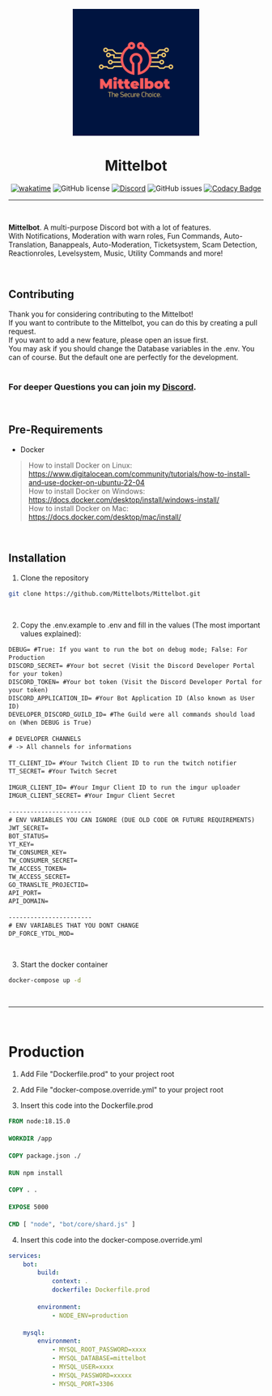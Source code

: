 <p align="center">
  <a href="" rel="noopener">
 <img width=250px src="./.github/logo.png" alt="Project logo"></a>
</p>

<h1 align="center">Mittelbot</h1>

<center>

[![wakatime](https://wakatime.com/badge/github/Mittelbots/Mittelbot.svg)](https://wakatime.com/badge/github/Mittelbots/Mittelbot)
![GitHub license](https://img.shields.io/github/license/Mittelbots/Mittelbot)
[![Discord](https://img.shields.io/discord/83000000000000000?color=7289DA&label=Discord&logo=Discord&logoColor=white)](https://discord.gg/AGp4hsccU6)
![GitHub issues](https://img.shields.io/github/issues/Mittelbots/Mittelbot)
[![Codacy Badge](https://app.codacy.com/project/badge/Grade/ab27b6a53f5f4946b4eb656f98738814)](https://app.codacy.com/gh/Mittelbots/Mittelbot/dashboard?utm_source=gh&utm_medium=referral&utm_content=&utm_campaign=Badge_grade)

</center>

---

<br>

**Mittelbot**. A multi-purpose Discord bot with a lot of features. <br>
With Notifications, Moderation with warn roles, Fun Commands, Auto-Translation, Banappeals, Auto-Moderation, Ticketsystem, Scam Detection, Reactionroles, Levelsystem, Music, Utility Commands and more! <br>

<br>

## **Contributing**

Thank you for considering contributing to the Mittelbot! <br>
If you want to contribute to the Mittelbot, you can do this by creating a pull request. <br>
If you want to add a new feature, please open an issue first. <br>
You may ask if you should change the Database variables in the .env. You can of course. But the default one are perfectly for the development. <br>
<br>
### For deeper Questions you can join my [Discord](https://mittelbot.blackdayz.de/support). <br>
<br>

## **Pre-Requirements**
- Docker
> How to install Docker on Linux: https://www.digitalocean.com/community/tutorials/how-to-install-and-use-docker-on-ubuntu-22-04 <br>
> How to install Docker on Windows: https://docs.docker.com/desktop/install/windows-install/ <br>
> How to install Docker on Mac: https://docs.docker.com/desktop/mac/install/ 
<br>

## **Installation**

1. Clone the repository
```bash
git clone https://github.com/Mittelbots/Mittelbot.git
```
<br>

2. Copy the .env.example to .env and fill in the values
(The most important values explained):

```env
DEBUG= #True: If you want to run the bot on debug mode; False: For Production
DISCORD_SECRET= #Your bot secret (Visit the Discord Developer Portal for your token)
DISCORD_TOKEN= #Your bot token (Visit the Discord Developer Portal for your token)
DISCORD_APPLICATION_ID= #Your Bot Application ID (Also known as User ID)
DEVELOPER_DISCORD_GUILD_ID= #The Guild were all commands should load on (When DEBUG is True)

# DEVELOPER CHANNELS
# -> All channels for informations

TT_CLIENT_ID= #Your Twitch Client ID to run the twitch notifier
TT_SECRET= #Your Twitch Secret

IMGUR_CLIENT_ID= #Your Imgur Client ID to run the imgur uploader
IMGUR_CLIENT_SECRET= #Your Imgur Client Secret

-----------------------
# ENV VARIABLES YOU CAN IGNORE (DUE OLD CODE OR FUTURE REQUIREMENTS)
JWT_SECRET=
BOT_STATUS=
YT_KEY=
TW_CONSUMER_KEY=
TW_CONSUMER_SECRET=
TW_ACCESS_TOKEN=
TW_ACCESS_SECRET=
GO_TRANSLTE_PROJECTID=
API_PORT=
API_DOMAIN=

-----------------------
# ENV VARIABLES THAT YOU DONT CHANGE
DP_FORCE_YTDL_MOD=
```

<br>

3. Start the docker container
```bash
docker-compose up -d
```
<br>

-----------------------

<br>

# **Production**

1. Add File "Dockerfile.prod" to your project root

2. Add File "docker-compose.override.yml" to your project root

3. Insert this code into the Dockerfile.prod

```Dockerfile
FROM node:18.15.0

WORKDIR /app

COPY package.json ./

RUN npm install

COPY . .

EXPOSE 5000

CMD [ "node", "bot/core/shard.js" ]

```

4. Insert this code into the docker-compose.override.yml

```yml
services:
    bot:
        build:
            context: .
            dockerfile: Dockerfile.prod

        environment:
            - NODE_ENV=production

    mysql:
        environment:
            - MYSQL_ROOT_PASSWORD=xxxx
            - MYSQL_DATABASE=mittelbot
            - MYSQL_USER=xxxx
            - MYSQL_PASSWORD=xxxxx
            - MYSQL_PORT=3306
```
